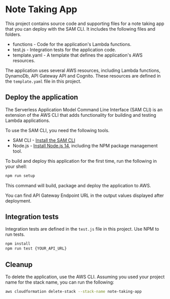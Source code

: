 # Note Taking App

This project contains source code and supporting files for a note taking app that you can deploy with the SAM CLI. It includes the following files and folders.

- functions - Code for the application's Lambda functions.
- test.js - Integration tests for the application code. 
- template.yaml - A template that defines the application's AWS resources.

The application uses several AWS resources, including Lambda functions, DynamoDb, API Gateway API and Cognito. These resources are defined in the `template.yaml` file in this project.

## Deploy the application

The Serverless Application Model Command Line Interface (SAM CLI) is an extension of the AWS CLI that adds functionality for building and testing Lambda applications.

To use the SAM CLI, you need the following tools.

* SAM CLI - [Install the SAM CLI](https://docs.aws.amazon.com/serverless-application-model/latest/developerguide/serverless-sam-cli-install.html)
* Node.js - [Install Node.js 14](https://nodejs.org/en/), including the NPM package management tool.

To build and deploy this application for the first time, run the following in your shell:

```bash
npm run setup
```

This command will build, package and deploy the application to AWS.

You can find API Gateway Endpoint URL in the output values displayed after deployment.

## Integration tests

Integration tests are defined in the `test.js` file in this project. Use NPM to run tests.

```bash
npm install
npm run test {YOUR_API_URL}
```

## Cleanup

To delete the application, use the AWS CLI. Assuming you used your project name for the stack name, you can run the following:

```bash
aws cloudformation delete-stack --stack-name note-taking-app
```
